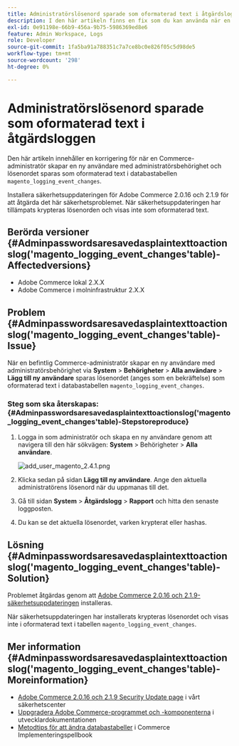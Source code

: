 ```yaml
---
title: Administratörslösenord sparade som oformaterad text i åtgärdsloggen
description: I den här artikeln finns en fix som du kan använda när en Commerce-administratör skapar en ny användare med administratörsbehörighet och lösenordet sparas som oformaterad text i databastabellen "magento_log_event_changes".
exl-id: 0e91198e-66b9-456a-9b75-5986369ed8e6
feature: Admin Workspace, Logs
role: Developer
source-git-commit: 1fa5ba91a788351c7a7ce8bc0e826f05c5d98de5
workflow-type: tm+mt
source-wordcount: '298'
ht-degree: 0%

---
```


# Administratörslösenord sparade som oformaterad text i åtgärdsloggen

Den här artikeln innehåller en korrigering för när en Commerce-administratör skapar en ny användare med administratörsbehörighet och lösenordet sparas som oformaterad text i databastabellen `magento_logging_event_changes`.

Installera säkerhetsuppdateringen för Adobe Commerce 2.0.16 och 2.1.9 för att åtgärda det här säkerhetsproblemet. När säkerhetsuppdateringen har tillämpats krypteras lösenorden och visas inte som oformaterad text.

## Berörda versioner {#Adminpasswordsaresavedasplaintexttoactionslog('magento_logging_event_changes'table)-Affectedversions}

* Adobe Commerce lokal 2.X.X
* Adobe Commerce i molninfrastruktur 2.X.X

## Problem {#Adminpasswordsaresavedasplaintexttoactionslog('magento_logging_event_changes'table)-Issue}

När en befintlig Commerce-administratör skapar en ny användare med administratörsbehörighet via **System** > **Behörigheter** > **Alla användare** > **Lägg till ny användare** sparas lösenordet (anges som en bekräftelse) som oformaterad text i databastabellen `magento_logging_event_changes`.

### Steg som ska återskapas: {#Adminpasswordsaresavedasplaintexttoactionslog('magento_logging_event_changes'table)-Stepstoreproduce}

1. Logga in som administratör och skapa en ny användare genom att navigera till den här sökvägen: **System** > Behörigheter > **Alla användare**.

   ![add_user_magento_2.4.1.png](assets/add_user_magento_2.4.1.png)

1. Klicka sedan på sidan **Lägg till ny användare**. Ange den aktuella administratörens lösenord när du uppmanas till det.
1. Gå till sidan **System** > **Åtgärdslogg** > **Rapport** och hitta den senaste loggposten.
1. Du kan se det aktuella lösenordet, varken krypterat eller hashas.

## Lösning {#Adminpasswordsaresavedasplaintexttoactionslog('magento_logging_event_changes'table)-Solution}

Problemet åtgärdas genom att [Adobe Commerce 2.0.16 och 2.1.9-säkerhetsuppdateringen](https://magento.com/security/patches/magento-2016-and-219-security-update) installeras.

När säkerhetsuppdateringen har installerats krypteras lösenordet och visas inte i oformaterad text i tabellen `magento_logging_event_changes`.

## Mer information {#Adminpasswordsaresavedasplaintexttoactionslog('magento_logging_event_changes'table)-Moreinformation}

* [Adobe Commerce 2.0.16 och 2.1.9 Security Update page](https://magento.com/security/patches/magento-2016-and-219-security-update) i vårt säkerhetscenter
* [Uppgradera Adobe Commerce-programmet och -komponenterna](https://experienceleague.adobe.com/docs/commerce-operations/upgrade-guide/overview.html) i utvecklardokumentationen
* [Metodtips för att ändra databastabeller](https://experienceleague.adobe.com/en/docs/commerce-operations/implementation-playbook/best-practices/development/modifying-core-and-third-party-tables#why-adobe-recommends-avoiding-modifications) i Commerce Implementeringspellbook
